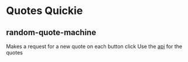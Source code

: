 # Quotes Quickie
## random-quote-machine
Makes a request for a new quote on each button click
Use the [api](http://forismatic.com/ru/) for the quotes

